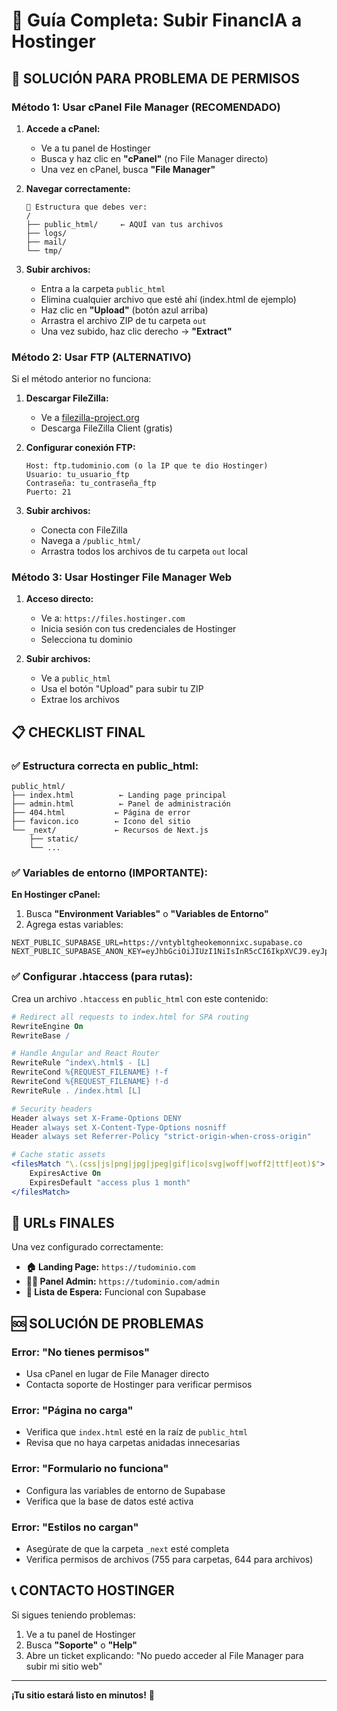 # 🚀 Guía Completa: Subir FinancIA a Hostinger

## 🔧 **SOLUCIÓN PARA PROBLEMA DE PERMISOS**

### **Método 1: Usar cPanel File Manager (RECOMENDADO)**

1. **Accede a cPanel:**
   - Ve a tu panel de Hostinger
   - Busca y haz clic en **"cPanel"** (no File Manager directo)
   - Una vez en cPanel, busca **"File Manager"**

2. **Navegar correctamente:**
   ```
   📁 Estructura que debes ver:
   /
   ├── public_html/     ← AQUÍ van tus archivos
   ├── logs/
   ├── mail/
   └── tmp/
   ```

3. **Subir archivos:**
   - Entra a la carpeta `public_html`
   - Elimina cualquier archivo que esté ahí (index.html de ejemplo)
   - Haz clic en **"Upload"** (botón azul arriba)
   - Arrastra el archivo ZIP de tu carpeta `out`
   - Una vez subido, haz clic derecho → **"Extract"**

### **Método 2: Usar FTP (ALTERNATIVO)**

Si el método anterior no funciona:

1. **Descargar FileZilla:**
   - Ve a [filezilla-project.org](https://filezilla-project.org)
   - Descarga FileZilla Client (gratis)

2. **Configurar conexión FTP:**
   ```
   Host: ftp.tudominio.com (o la IP que te dio Hostinger)
   Usuario: tu_usuario_ftp
   Contraseña: tu_contraseña_ftp
   Puerto: 21
   ```

3. **Subir archivos:**
   - Conecta con FileZilla
   - Navega a `/public_html/`
   - Arrastra todos los archivos de tu carpeta `out` local

### **Método 3: Usar Hostinger File Manager Web**

1. **Acceso directo:**
   - Ve a: `https://files.hostinger.com`
   - Inicia sesión con tus credenciales de Hostinger
   - Selecciona tu dominio

2. **Subir archivos:**
   - Ve a `public_html`
   - Usa el botón "Upload" para subir tu ZIP
   - Extrae los archivos

## 📋 **CHECKLIST FINAL**

### ✅ **Estructura correcta en public_html:**
```
public_html/
├── index.html          ← Landing page principal
├── admin.html          ← Panel de administración
├── 404.html           ← Página de error
├── favicon.ico        ← Icono del sitio
└── _next/             ← Recursos de Next.js
    ├── static/
    └── ...
```

### ✅ **Variables de entorno (IMPORTANTE):**

**En Hostinger cPanel:**
1. Busca **"Environment Variables"** o **"Variables de Entorno"**
2. Agrega estas variables:

```env
NEXT_PUBLIC_SUPABASE_URL=https://vntybltgheokemonnixc.supabase.co
NEXT_PUBLIC_SUPABASE_ANON_KEY=eyJhbGciOiJIUzI1NiIsInR5cCI6IkpXVCJ9.eyJpc3MiOiJzdXBhYmFzZSIsInJlZiI6InZudHlibHRnaGVva2Vtb25uaXhjIiwicm9sZSI6ImFub24iLCJpYXQiOjE3NDk2MDM1NDgsImV4cCI6MjA2NTE3OTU0OH0.Rrk5mBVC6_hnkVHqLDTuTBVOItBddpJwHlGRKnqoyas
```

### ✅ **Configurar .htaccess (para rutas):**

Crea un archivo `.htaccess` en `public_html` con este contenido:

```apache
# Redirect all requests to index.html for SPA routing
RewriteEngine On
RewriteBase /

# Handle Angular and React Router
RewriteRule ^index\.html$ - [L]
RewriteCond %{REQUEST_FILENAME} !-f
RewriteCond %{REQUEST_FILENAME} !-d
RewriteRule . /index.html [L]

# Security headers
Header always set X-Frame-Options DENY
Header always set X-Content-Type-Options nosniff
Header always set Referrer-Policy "strict-origin-when-cross-origin"

# Cache static assets
<filesMatch "\.(css|js|png|jpg|jpeg|gif|ico|svg|woff|woff2|ttf|eot)$">
    ExpiresActive On
    ExpiresDefault "access plus 1 month"
</filesMatch>
```

## 🎯 **URLs FINALES**

Una vez configurado correctamente:

- **🏠 Landing Page:** `https://tudominio.com`
- **👨‍💼 Panel Admin:** `https://tudominio.com/admin`
- **📝 Lista de Espera:** Funcional con Supabase

## 🆘 **SOLUCIÓN DE PROBLEMAS**

### **Error: "No tienes permisos"**
- Usa cPanel en lugar de File Manager directo
- Contacta soporte de Hostinger para verificar permisos

### **Error: "Página no carga"**
- Verifica que `index.html` esté en la raíz de `public_html`
- Revisa que no haya carpetas anidadas innecesarias

### **Error: "Formulario no funciona"**
- Configura las variables de entorno de Supabase
- Verifica que la base de datos esté activa

### **Error: "Estilos no cargan"**
- Asegúrate de que la carpeta `_next` esté completa
- Verifica permisos de archivos (755 para carpetas, 644 para archivos)

## 📞 **CONTACTO HOSTINGER**

Si sigues teniendo problemas:
1. Ve a tu panel de Hostinger
2. Busca **"Soporte"** o **"Help"**
3. Abre un ticket explicando: "No puedo acceder al File Manager para subir mi sitio web"

---

**¡Tu sitio estará listo en minutos!** 🚀